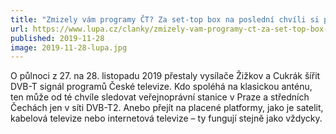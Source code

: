 ```yaml
---
title: "Zmizely vám programy ČT? Za set-top box na poslední chvíli si připlatíte"
url: https://www.lupa.cz/clanky/zmizely-vam-programy-ct-za-set-top-box-na-posledni-chvili-si-priplatite/
published: 2019-11-28
image: 2019-11-28-lupa.jpg
---
```


O&nbsp;půlnoci z&nbsp;27.&nbsp;na 28.&nbsp;listopadu 2019&nbsp;přestaly vysílače Žižkov a
Cukrák šířit DVB-T signál programů České televize. Kdo spoléhá na
klasickou anténu, ten může od té chvíle sledovat veřejnoprávní stanice
v&nbsp;Praze a středních Čechách jen v&nbsp;síti DVB-T2. Anebo přejít na placené
platformy, jako je satelit, kabelová televize nebo internetová televize&nbsp;&ndash;
ty fungují stejně jako vždycky.
